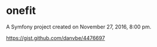 onefit
======

A Symfony project created on November 27, 2016, 8:00 pm.

https://gist.github.com/danvbe/4476697